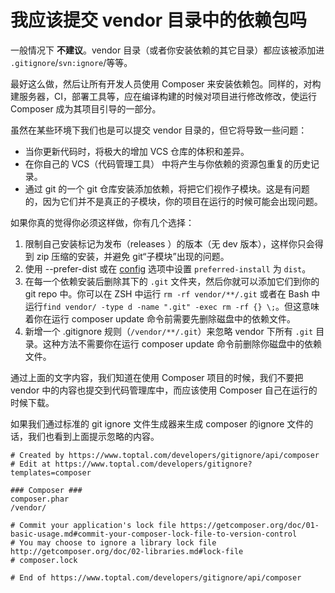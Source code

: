 # 我应该提交 vendor 目录中的依赖包吗

一般情况下 **不建议**。vendor 目录（或者你安装依赖的其它目录）都应该被添加进 `.gitignore`/`svn:ignore`/等等。

最好这么做，然后让所有开发人员使用 Composer 来安装依赖包。同样的，对构建服务器，CI，部署工具等，应在编译构建的时候对项目进行修改修改，使运行
Composer 成为其项目引导的一部分。

虽然在某些环境下我们也是可以提交 vendor 目录的，但它将导致一些问题：

- 当你更新代码时，将极大的增加 VCS 仓库的体积和差异。
- 在你自己的 VCS（代码管理工具） 中将产生与你依赖的资源包重复的历史记录。
- 通过 git 的一个 git 仓库安装添加依赖，将把它们视作子模块。这是有问题的，因为它们并不是真正的子模块，你的项目在运行的时候可能会出现问题。

如果你真的觉得你必须这样做，你有几个选择：

1. 限制自己安装标记为发布（releases ）的版本（无 dev 版本），这样你只会得到 zip 压缩的安装，并避免 git“子模块”出现的问题。
2. 使用 --prefer-dist 或在 [config](../06-config.md) 选项中设置 `preferred-install` 为 `dist`。
3. 在每一个依赖安装后删除其下的 `.git` 文件夹，然后你就可以添加它们到你的 git repo 中。你可以在 ZSH
   中运行 `rm -rf vendor/**/.git` 或者在 Bash 中运行`find vendor/ -type d -name ".git" -exec rm -rf {} \;`。但这意味着你在运行
   composer update 命令前需要先删除磁盘中的依赖文件。
4. 新增一个 .gitignore 规则（`/vendor/**/.git`）来忽略 vendor 下所有 `.git` 目录。这种方法不需要你在运行 composer update
   命令前删除你磁盘中的依赖文件。

通过上面的文字内容，我们知道在使用 Composer 项目的时候，我们不要把 vendor 中的内容也提交到代码管理库中，而应该使用 Composer
自己在运行的时候下载。

如果我们通过标准的 git ignore 文件生成器来生成 composer 的ignore 文件的话，我们也看到上面提示忽略的内容。

```text
# Created by https://www.toptal.com/developers/gitignore/api/composer
# Edit at https://www.toptal.com/developers/gitignore?templates=composer

### Composer ###
composer.phar
/vendor/

# Commit your application's lock file https://getcomposer.org/doc/01-basic-usage.md#commit-your-composer-lock-file-to-version-control
# You may choose to ignore a library lock file http://getcomposer.org/doc/02-libraries.md#lock-file
# composer.lock

# End of https://www.toptal.com/developers/gitignore/api/composer
```
